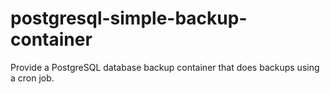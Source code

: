 # postgresql-simple-backup-container
Provide a PostgreSQL database backup container that does backups using a cron job.

